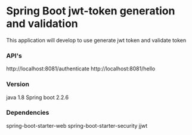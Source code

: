 Spring Boot jwt-token generation and validation
==============================================
This application will develop to use generate jwt token and validate token

### API's
http://localhost:8081/authenticate
http://localhost:8081/hello


### Version
java 1.8
Spring boot 2.2.6

### Dependencies 
spring-boot-starter-web
spring-boot-starter-security
jjwt



